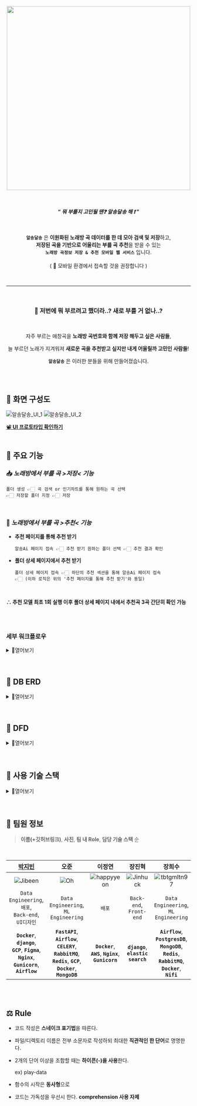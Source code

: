 <div align="center">
	
<br>
<br>

<img src="https://velog.velcdn.com/images/doodjb/post/ddc70aea-c690-4b59-ad1b-484d2b78a842/image.png" width="500"/>

<br>
<br>
<br>

**“ _뭐 부를지 고민될 땐❓ 알송달송 해 ❗_ ”**

<br>

**`알송달송`** 은 **이원화된 노래방 곡 데이터를 한 데 모아 검색 및 저장**하고, <br>
**저장된 곡을 기반으로 어울리는 부를 곡 추천**을 받을 수 있는<br> 
**`노래방 곡정보 저장 & 추천 모바일 웹 서비스`** 입니다. <br>
<br>
( :iphone: 모바일 환경에서 접속할 것을 권장합니다 )



<br>

---
<br>

### 🤔 저번에 뭐 부르려고 했더라..? 새로 부를 거 없나..?

<br>

자주 부르는 애창곡을 **노래방 곡번호와 함께 저장 해두고 싶은 사람들**,

늘 부르던 노래가 지겨워져 **새로운 곡을 추천받고 싶지만 내게 어울릴까 고민인 사람들**!

**`알송달송`** 은 이러한 분들을 위해 만들어졌습니다.

</div>

<br>
<br>

## 🎤 화면 구성도
![알송달송_UI_1](https://velog.velcdn.com/images/doodjb/post/6f4b07f5-e024-482d-9bb4-9b6c12dfd635/image.PNG)
![알송달송_UI_2](https://velog.velcdn.com/images/doodjb/post/e69e2de1-143e-4975-8835-4679859a9e90/image.PNG)

[📽️ **UI 프로토타입 확인하기**](https://www.figma.com/proto/4SBwiDACv8g30oe4ifpTBE/%EC%95%8C%EC%86%A1%EB%8B%AC%EC%86%A1-%EC%99%84%EC%84%B1%EB%B3%B8?embed_host=notion&kind=&node-id=2-684&page-id=0:1&scaling=scale-down&starting-point-node-id=2:684&t=Kd6YvAvIhqwzJLHu-1&mode=design)
<br>
<br>
## 🎤 주요 기능

### 📥 *노래방에서 부를 곡 >저장< 기능*

	폴더 생성 👉🏻 곡 검색 or 인기차트를 통해 원하는 곡 선택
	👉🏻 저장할 폴더 지정 👉🏻 저장
<br>

### 🤖 *노래방에서 부를 곡 >추천< 기능*

-   **추천 페이지를 통해 추천 받기**
    
	    알송Ai 페이지 접속 👉🏻 추천 받기 원하는 폴더 선택 👉🏻 추천 결과 확인
    
-   **폴더 상세 페이지에서 추천 받기**
    
	    폴더 상세 페이지 접속 👉🏻 하단의 추천 섹션을 통해 알송Ai 페이지 접속 
	    👉🏻 (이하 로직은 위의 '추천 페이지를 통해 추천 받기'와 동일)
<br>

**∴ 추천 모델 최초 1회 실행 이후 폴더 상세 페이지 내에서 추천곡 3곡 간단히 확인 가능**

<br>
<br>

### 세부 워크플로우

<details>
<summary>🔎열어보기</summary>
<div markdown="1">

<br>

<details>
<summary>📄메인 페이지</summary>
<div markdown="1">

	-   네비게이션바 (홈, 검색, 인기차트, 알송Ai, 내 정보)
	-   곡 검색 페이지 유도 버튼
	-   약식 유저 대시보드
	-   Ai 곡 추천 페이지 유도 버튼
	-   부를 곡 폴더 추가 기능

</div>
</details>

<details>
<summary>📄내 폴더 페이지</summary>
<div markdown="1">

	-   폴더 삭제
	-   폴더명 변경
	-   곡 선택
	-   선택 곡 삭제
	-   추천 곡 제안
	-   추천 곡 더보기
	-   추천 곡 지금 폴더에 추가

</div>
</details>

<details>
<summary>📄곡 검색 페이지</summary>
<div markdown="1">

	-   제목/가수 선택
	-   검색창
	-   곡 검색 결과

</div>
</details>

<details>
<summary>📄인기 차트 페이지</summary>
<div markdown="1">

	-   TJ/KY 선택 기능
	-   TOP100 인기차트
	-   선택 곡 담기 기능

</div>
</details>

<details>
<summary>📄Ai 곡 추천 페이지</summary>
<div markdown="1">

	-   모델 실행 버튼
	-   모델 추천 결과 확인(10곡)

</div>
</details>

<details>
<summary>📄마이 페이지</summary>
<div markdown="1">

	-   프로필 이미지
	-   비밀번호 변경
	-   문의하기
	-   로그아웃
	-   도움말 배너

</div>
</details>

<br>

<details>
<summary>🔒 로그인 페이지</summary>
<div markdown="1">

	-   아이디
	-   비밀번호
	-   회원가입(일반)
	-   소셜로그인(kakao 로그인)
	-   비밀번호 찾기

</div>
</details>

<details>
<summary>🔑 회원가입 페이지</summary>
<div markdown="1">

	-   이메일
	-   아이디
	-   비밀번호
	-   비밀번호 확인
	-   닉네임
	-   이메일
	-   생년월일
	-   성별
	-   로그인 페이지로

</div>
</details>

</div>
</details>

<br>
<br>

## 🎤 DB ERD

<details>
<summary>🔎열어보기</summary>
<div markdown="1">

![DB ERD](https://velog.velcdn.com/images/doodjb/post/a53bf08d-8745-4c30-9b71-b349b33da6bc/image.png)

</div>
</details>

<br>
<br>

## 🎤 DFD

<details>
<summary>🔎열어보기</summary>
<div markdown="1">
  
(추가 예정)

</div>
</details>

<br>
<br>

## 🎤 사용 기술 스택

<details>
<summary>🔎열어보기</summary>
<div markdown="1">

| ⚙️ 기술 스택 | 👇🏻 사용 목적 |
|--|--|
| **`django`** | 알송달송 웹 서비스 구현 |
| **`fastapi`** | 추천 모델 serving |
| **`word2vec`** | 곡 추천 model 학습 |
| **`AWS(bucket)`** | 학습된 모델 파일 적재 |
| **`airflow`** | 노래방 곡정보/인기차트 ETL 과정 자동화 |
| **`celery`**, **`rabbitmq`**, **`redis`** | 트래픽 분산, 로그 적재 |
| **`postgreDB`**, **`mongoDB`** | 데이터베이스 활용 |
| **`nginx`**, **`gunicorn`** | Web서버와 WAS 분리 |
| **`GCP(Google Cloud Platform)`** | 배포를 위한 클라우드 서비스 활용 |
| **`docker`**, **`docker compose`** | 배포를 위한 작업 환경 도커라이징 |
| **`elastic search`**, **`logstash`**, **`kibana`** | 검색 기능 고도화, 데이터 시각화 |
| **`OpenAI`** | ChatGPT를 활용해 추천 결과 예외 후처리 |
| **`kakaoAPI`** | 소셜 로그인 구현 |

</div>
</details>

<br>
<br>

## 🎤 팀원 정보
> **이름(+깃허브링크)**,  **사진**,  **팀 내 Role**,  **담당 기술 스택** 순
<br>

| [박지빈](https://github.com/JIBEEN) | 오준 | 이정연 | 장진혁 | 장희수 | 정기원 |
|:--:|:--:|:--:|:--:|:--:|:--:|
| ![Jibeen](https://velog.velcdn.com/images/doodjb/post/26d74b51-7df9-4d58-9ff6-19781f89b15f/image.jpg) | ![Oh](https://velog.velcdn.com/images/doodjb/post/62f8d3d0-39b1-47b8-b248-984dba43267e/image.png) | ![happyyeon](http://k.kakaocdn.net/dn/igE6M/btsjnIGUOeO/hGFgMxZFmO5ueibtEKBtu0/img_640x640.jpg) | ![Jinhuck](https://velog.velcdn.com/images/doodjb/post/5457db0d-86d3-4557-a841-8fc2bb19a9d8/image.png) | ![tbtgmltn97](https://velog.velcdn.com/images/doodjb/post/3cdab865-43c7-4e46-8475-881913760507/image.png) | ![kiwon](http://k.kakaocdn.net/dn/hFPGA/btspl7OFABY/z9eM8PVAiHb6X8D8OTlsZk/img_640x640.jpg) |
| `Data Engineering`, <br>`배포`,<br>`Back-end`,<br>`UI디자인` | `Data Engineering`,<br>`ML Engineering` | `배포` | `Back-end`,<br>`Front-end` | `Data Engineering`,<br>`ML Engineering` | `Data Engineering` |
| **`Docker`**, **`django`**,<br> **`GCP`**, **`Figma`**, **`Nginx`**, <br>**`Gunicorn`**, **`Airflow`** | **`FastAPI`**, **`Airflow`**,<br> **`CELERY`**, **`RabbitMQ`**,<br> **`Redis`**, **`GCP`**,<br> **`Docker`**, **`MongoDB`** | **`Docker`**,<br> **`AWS`**, **`Nginx`**,<br> **`Gunicorn`** | **`django`**,<br> **`elastic search`** | **`Airflow`**, **`PostgresDB`**,<br> **`MongoDB`**, **`Redis`**,<br> **`RabbitMQ`**, **`Docker`**,<br> **`Nifi`** | **`elastic search`**,<br> **`GCP`** |
<br>
<br>

## ⚖️ Rule

-   코드 작성은 **스네이크 표기법**을 따른다.
    
-   파일/디렉토리 이름은 전부 소문자로 작성하되 최대한 **직관적인 한 단어**로 명명한다.
    
-   2개의 단어 이상을 조합할 때는 **하이픈(-)을 사용**한다.
    
    ex) play-data
    
-   함수의 시작은 **동사형**으로
    
-   코드는 가독성을 우선시 한다. **comprehension 사용 자제**
    

